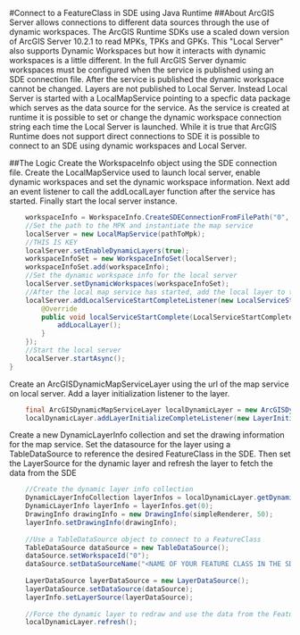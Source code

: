 #Connect to a FeatureClass in SDE using Java Runtime
##About
ArcGIS Server allows connections to different data sources through the use of dynamic workspaces. The ArcGIS Runtime SDKs use a scaled down version of ArcGIS Server 10.2.1 to read MPKs, TPKs and GPKs. This "Local Server" also supports Dynamic Workspaces but how it interacts with dynamic workspaces is a little different. In the full ArcGIS Server dynamic workspaces must be configured when the service is published using an SDE connection file. After the service is published the dynamic workspace cannot be changed. Layers are not published to Local Server. Instead Local Server is started with a LocalMapService pointing to a specfic data package which serves as the data source for the service. As the service is created at runtime it is possible to set or change the dynamic workspace connection string each time the Local Server is launched. While it is true that ArcGIS Runtime does not support direct connections to SDE it is possible to connect to an SDE using dynamic workspaces and Local Server.

##The Logic
Create the WorkspaceInfo object using the SDE connection file. Create the LocalMapService used to launch local server, enable dynamic workspaces and set the dynamic workspace information. Next add an event listener to call the addLocalLayer function after the service has started. Finally start the local server instance.
```Java
	workspaceInfo = WorkspaceInfo.CreateSDEConnectionFromFilePath("0", connectionFileLocation);
	//Set the path to the MPK and instantiate the map service
	localServer = new LocalMapService(pathToMpk);
	//THIS IS KEY
	localServer.setEnableDynamicLayers(true);
	workspaceInfoSet = new WorkspaceInfoSet(localServer);
	workspaceInfoSet.add(workspaceInfo);
	//Set the dynamic workspace info for the local server
	localServer.setDynamicWorkspaces(workspaceInfoSet);
	//After the local map service has started, add the local layer to the map
	localServer.addLocalServiceStartCompleteListener(new LocalServiceStartCompleteListener() {
		@Override
		public void localServiceStartComplete(LocalServiceStartCompleteEvent e) {
			addLocalLayer();
		}
	});
	//Start the local server
	localServer.startAsync();
}
```
Create an ArcGISDynamicMapServiceLayer using the url of the map service on local server. Add a layer initialization listener to the layer.
```Java
	final ArcGISDynamicMapServiceLayer localDynamicLayer = new ArcGISDynamicMapServiceLayer(localServer.getUrlMapService());
	localDynamicLayer.addLayerInitializeCompleteListener(new LayerInitializeCompleteListener() {});
```
Create a new DynamicLayerInfo collection and set the drawing information for the map service. Set the datasource for the layer using a TableDataSource to reference the desired FeatureClass in the SDE. Then set the LayerSource for the dynamic layer and refresh the layer to fetch the data from the SDE
```Java
	//Create the dynamic layer info collection
	DynamicLayerInfoCollection layerInfos = localDynamicLayer.getDynamicLayerInfos();
	DynamicLayerInfo layerInfo = layerInfos.get(0);
	DrawingInfo drawingInfo = new DrawingInfo(simpleRenderer, 50);
	layerInfo.setDrawingInfo(drawingInfo);
					
	//Use a TableDataSource object to connect to a FeatureClass
	TableDataSource dataSource = new TableDataSource();
	dataSource.setWorkspaceId("0");
	dataSource.setDataSourceName("<NAME OF YOUR FEATURE CLASS IN THE SDE>");
					
	LayerDataSource layerDataSource = new LayerDataSource();
	layerDataSource.setDataSource(dataSource);
	layerInfo.setLayerSource(layerDataSource);
					
	//Force the dynamic layer to redraw and use the data from the FeatureClass
	localDynamicLayer.refresh();
```
